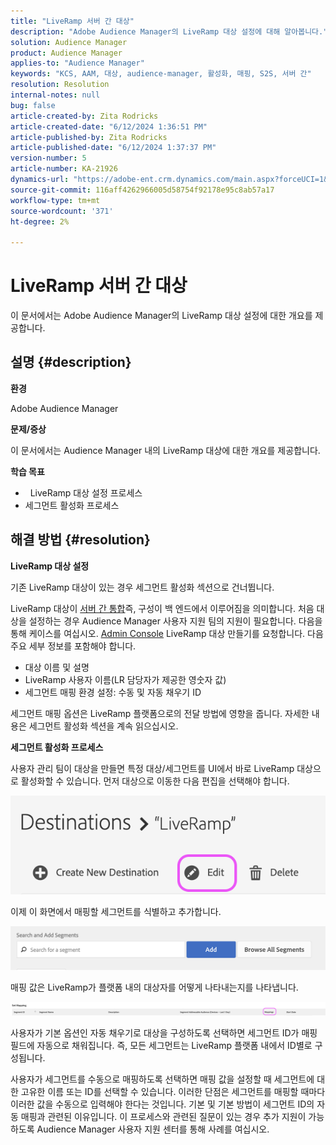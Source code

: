 ```yaml
---
title: "LiveRamp 서버 간 대상"
description: "Adobe Audience Manager의 LiveRamp 대상 설정에 대해 알아봅니다."
solution: Audience Manager
product: Audience Manager
applies-to: "Audience Manager"
keywords: "KCS, AAM, 대상, audience-manager, 활성화, 매핑, S2S, 서버 간"
resolution: Resolution
internal-notes: null
bug: false
article-created-by: Zita Rodricks
article-created-date: "6/12/2024 1:36:51 PM"
article-published-by: Zita Rodricks
article-published-date: "6/12/2024 1:37:37 PM"
version-number: 5
article-number: KA-21926
dynamics-url: "https://adobe-ent.crm.dynamics.com/main.aspx?forceUCI=1&pagetype=entityrecord&etn=knowledgearticle&id=857a98cd-c028-ef11-840b-000d3a372703"
source-git-commit: 116aff4262966005d58754f92178e95c8ab57a17
workflow-type: tm+mt
source-wordcount: '371'
ht-degree: 2%

---
```


# LiveRamp 서버 간 대상


이 문서에서는 Adobe Audience Manager의 LiveRamp 대상 설정에 대한 개요를 제공합니다.

## 설명 {#description}


<b>환경</b>

Adobe Audience Manager

<b>문제/증상</b>

이 문서에서는 Audience Manager 내의 LiveRamp 대상에 대한 개요를 제공합니다.

<b>학습 목표</b>

- &#x200B;&#x200B; &#x200B; &#x200B;&#x200B;&#x200B;&#x200B;LiveRamp 대상 설정 프로세스
- 세그먼트 활성화 프로세스



## 해결 방법 {#resolution}


<b>LiveRamp 대상 설정</b>

기존 LiveRamp 대상이 있는 경우 세그먼트 활성화 섹션으로 건너뜁니다. 

LiveRamp 대상이 [서버 간 통합](https://experienceleague.adobe.com/docs/audience-manager/user-guide/features/destinations/device-based/device-based-destinations-list.html?lang=en)즉, 구성이 백 엔드에서 이루어짐을 의미합니다. 처음 대상을 설정하는 경우 Audience Manager 사용자 지원 팀의 지원이 필요합니다. 다음을 통해 케이스를 여십시오. [Admin Console](https://adminconsole.adobe.com/) LiveRamp 대상 만들기를 요청합니다. 다음 주요 세부 정보를 포함해야 합니다.

- 대상 이름 및 설명
- LiveRamp 사용자 이름(LR 담당자가 제공한 영숫자 값)
- 세그먼트 매핑 환경 설정: 수동 및 자동 채우기 ID


세그먼트 매핑 옵션은 LiveRamp 플랫폼으로의 전달 방법에 영향을 줍니다. 자세한 내용은 세그먼트 활성화 섹션을 계속 읽으십시오.



<b>세그먼트 활성화 프로세스</b>

사용자 관리 팀이 대상을 만들면 특정 대상/세그먼트를 UI에서 바로 LiveRamp 대상으로 활성화할 수 있습니다. 먼저 대상으로 이동한 다음 편집을 선택해야 합니다.

![](assets/bd9e9cba-89e3-ed11-a7c7-6045bd0065b6.png)



이제 이 화면에서 매핑할 세그먼트를 식별하고 추가합니다.

![](assets/d96041d3-89e3-ed11-a7c7-6045bd0065b6.png)

매핑 값은 LiveRamp가 플랫폼 내의 대상자를 어떻게 나타내는지를 나타냅니다. 

![](assets/75158bf1-89e3-ed11-a7c7-6045bd0065b6.png)

사용자가 기본 옵션인 자동 채우기로 대상을 구성하도록 선택하면 세그먼트 ID가 매핑 필드에 자동으로 채워집니다. 즉, 모든 세그먼트는 LiveRamp 플랫폼 내에서 ID별로 구성됩니다.

사용자가 세그먼트를 수동으로 매핑하도록 선택하면 매핑 값을 설정할 때 세그먼트에 대한 고유한 이름 또는 ID를 선택할 수 있습니다. 이러한 단점은 세그먼트를 매핑할 때마다 이러한 값을 수동으로 입력해야 한다는 것입니다. 기본 및 기본 방법이 세그먼트 ID의 자동 매핑과 관련된 이유입니다. 이 프로세스와 관련된 질문이 있는 경우 추가 지원이 가능하도록 Audience Manager 사용자 지원 센터를 통해 사례를 여십시오.

